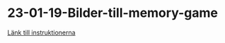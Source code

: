 # 23-01-19-Bilder-till-memory-game

[Länk till instruktionerna](https://marina-ferreira.github.io/tutorials/js/memory-game/)


